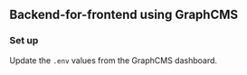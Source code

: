 ## Backend-for-frontend using GraphCMS

### Set up

Update the `.env` values from the GraphCMS dashboard.